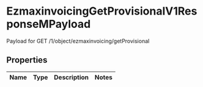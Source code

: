 

# EzmaxinvoicingGetProvisionalV1ResponseMPayload

Payload for GET /1/object/ezmaxinvoicing/getProvisional

## Properties

| Name | Type | Description | Notes |
|------------ | ------------- | ------------- | -------------|



